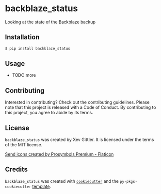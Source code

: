 # backblaze_status

Looking at the state of the Backblaze backup

## Installation

```bash
$ pip install backblaze_status
```

## Usage

- TODO more

## Contributing

Interested in contributing? Check out the contributing guidelines. Please note that this project is released with a Code of Conduct. By contributing to this project, you agree to abide by its terms.

## License

`backblaze_status` was created by Xev Gittler. It is licensed under the terms of the MIT license.

<a href="https://www.flaticon.com/free-icons/send" title="send icons">Send icons created by Prosymbols Premium - Flaticon</a>

## Credits

`backblaze_status` was created with [`cookiecutter`](https://cookiecutter.readthedocs.io/en/latest/) and the `py-pkgs-cookiecutter` [template](https://github.com/py-pkgs/py-pkgs-cookiecutter).
